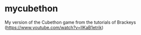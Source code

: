 # mycubethon

My version of the Cubethon game from the tutorials of Brackeys (https://www.youtube.com/watch?v=IlKaB1etrik)
